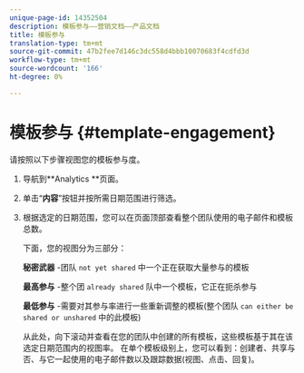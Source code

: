 ```yaml
---
unique-page-id: 14352504
description: 模板参与——营销文档——产品文档
title: 模板参与
translation-type: tm+mt
source-git-commit: 47b2fee7d146c3dc558d4bbb10070683f4cdfd3d
workflow-type: tm+mt
source-wordcount: '166'
ht-degree: 0%

---
```



# 模板参与 {#template-engagement}

请按照以下步骤视图您的模板参与度。

1. 导航到**Analytics **页面。
1. 单击“**内容**”按钮并按所需日期范围进行筛选。
1. 根据选定的日期范围，您可以在页面顶部查看整个团队使用的电子邮件和模板总数。

   下面，您的视图分为三部分：

   **秘密武器** -团队 `not yet shared` 中一个正在获取大量参与的模板

   **最高参与** -整个团 `already shared` 队中一个模板，它正在扼杀参与

   **最低参与** -需要对其参与率进行一些重新调整的模板(整个团队 `can either be shared or unshared` 中的此模板)

   从此处，向下滚动并查看在您的团队中创建的所有模板，这些模板基于其在该选定日期范围内的视图率。 在单个模板级别上，您可以看到：创建者、共享与否、与它一起使用的电子邮件数以及跟踪数据(视图、点击、回复)。

